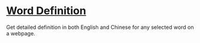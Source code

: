 # [Word Definition](https://chrome.google.com/webstore/detail/word-definition/jhklfnhipgicandonpkkcpdofchbpjjk)
Get detailed definition in both English and Chinese for any selected word on a webpage.
